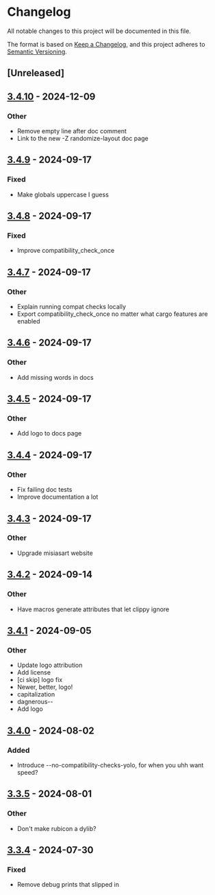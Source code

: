 # Changelog
All notable changes to this project will be documented in this file.

The format is based on [Keep a Changelog](https://keepachangelog.com/en/1.0.0/),
and this project adheres to [Semantic Versioning](https://semver.org/spec/v2.0.0.html).

## [Unreleased]

## [3.4.10](https://github.com/ShabbirHasan1/rubicon/compare/v3.4.9...v3.4.10) - 2024-12-09

### Other

- Remove empty line after doc comment
- Link to the new -Z randomize-layout doc page

## [3.4.9](https://github.com/bearcove/rubicon/compare/v3.4.8...v3.4.9) - 2024-09-17

### Fixed

- Make globals uppercase I guess

## [3.4.8](https://github.com/bearcove/rubicon/compare/v3.4.7...v3.4.8) - 2024-09-17

### Fixed

- Improve compatibility_check_once

## [3.4.7](https://github.com/bearcove/rubicon/compare/v3.4.6...v3.4.7) - 2024-09-17

### Other

- Explain running compat checks locally
- Export compatibility_check_once no matter what cargo features are enabled

## [3.4.6](https://github.com/bearcove/rubicon/compare/v3.4.5...v3.4.6) - 2024-09-17

### Other

- Add missing words in docs

## [3.4.5](https://github.com/bearcove/rubicon/compare/v3.4.4...v3.4.5) - 2024-09-17

### Other

- Add logo to docs page

## [3.4.4](https://github.com/bearcove/rubicon/compare/v3.4.3...v3.4.4) - 2024-09-17

### Other

- Fix failing doc tests
- Improve documentation a lot

## [3.4.3](https://github.com/bearcove/rubicon/compare/v3.4.2...v3.4.3) - 2024-09-17

### Other

- Upgrade misiasart website

## [3.4.2](https://github.com/bearcove/rubicon/compare/v3.4.1...v3.4.2) - 2024-09-14

### Other

- Have macros generate attributes that let clippy ignore

## [3.4.1](https://github.com/bearcove/rubicon/compare/v3.4.0...v3.4.1) - 2024-09-05

### Other
- Update logo attribution
- Add license
- [ci skip] logo fix
- Newer, better, logo!
- capitalization
- dagnerous--
- Add logo

## [3.4.0](https://github.com/bearcove/rubicon/compare/v3.3.5...v3.4.0) - 2024-08-02

### Added
- Introduce --no-compatibility-checks-yolo, for when you uhh want speed?

## [3.3.5](https://github.com/bearcove/rubicon/compare/v3.3.4...v3.3.5) - 2024-08-01

### Other
- Don't make rubicon a dylib?

## [3.3.4](https://github.com/bearcove/rubicon/compare/v3.3.3...v3.3.4) - 2024-07-30

### Fixed
- Remove debug prints that slipped in
